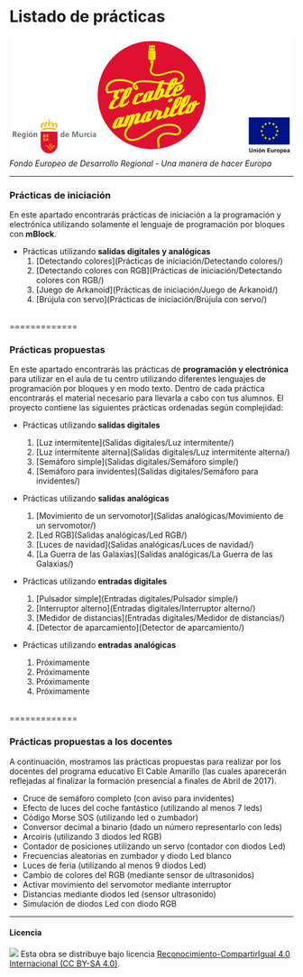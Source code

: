 # Listado de prácticas

<img src="ElCableAmarillo.png" /><br>
*Fondo Europeo de Desarrollo Regional - Una manera de hacer Europa*



***


### Prácticas de iniciación

En este apartado encontrarás prácticas de iniciación a la programación y electrónica utilizando solamente el lenguaje de programación por bloques con **mBlock**. 

- Prácticas utilizando **salidas digitales y analógicas**
    1. [Detectando colores](Prácticas de iniciación/Detectando colores/)
    2. [Detectando colores con RGB](Prácticas de iniciación/Detectando colores con RGB/)
    3. [Juego de Arkanoid](Prácticas de iniciación/Juego de Arkanoid/)
    4. [Brújula con servo](Prácticas de iniciación/Brújula con servo/)


<br />
=============
<br />



### Prácticas propuestas

En este apartado encontrarás las prácticas de **programación y electrónica** para utilizar en el aula de tu centro utilizando diferentes lenguajes de programación por bloques y en modo texto. Dentro de cada práctica encontrarás el material necesario para llevarla a cabo con tus alumnos. El proyecto contiene las siguientes prácticas ordenadas según complejidad:

- Prácticas utilizando **salidas digitales**
    1. [Luz intermitente](Salidas digitales/Luz intermitente/)
    2. [Luz intermitente alterna](Salidas digitales/Luz intermitente alterna/)
    3. [Semáforo simple](Salidas digitales/Semáforo simple/)
    4. [Semáforo para invidentes](Salidas digitales/Semáforo para invidentes/)
    
- Prácticas utilizando **salidas analógicas**
    1. [Movimiento de un servomotor](Salidas analógicas/Movimiento de un servomotor/)
    2. [Led RGB](Salidas analógicas/Led RGB/)
    3. [Luces de navidad](Salidas analógicas/Luces de navidad/)
    4. [La Guerra de las Galaxias](Salidas analógicas/La Guerra de las Galaxias/)

- Prácticas utilizando **entradas digitales**
    1. [Pulsador simple](Entradas digitales/Pulsador simple/)
    2. [Interruptor alterno](Entradas digitales/Interruptor alterno/)
    3. [Medidor de distancias](Entradas digitales/Medidor de distancias/)
    4. [Detector de aparcamiento](Detector de aparcamiento/)

- Prácticas utilizando **entradas analógicas**
    1. Próximamente
    2. Próximamente
    3. Próximamente
    4. Próximamente



<br />
=============
<br />



### Prácticas propuestas a los docentes

A continuación, mostramos las prácticas propuestas para realizar por los docentes del programa educativo El Cable Amarillo (las cuales aparecerán reflejadas al finalizar la formación presencial a finales de Abril de 2017).

- Cruce de semáforo completo (con aviso para invidentes)
- Efecto de luces del coche fantástico (utilizando al menos 7 leds)
- Código Morse SOS (utilizando led o zumbador)
- Conversor decimal a binario (dado un número representarlo con leds)
- Arcoiris (utilizando 3 diodos led RGB)
- Contador de posiciones utilizando un servo (contador con diodos Led)
- Frecuencias aleatorias en zumbador y diodo Led blanco
- Luces de feria (utilizando al menos 9 diodos Led)
- Cambio de colores del RGB (mediante sensor de ultrasonidos)
- Activar movimiento del servomotor mediante interruptor
- Distancias mediante diodos led (sensor ultrasonido)
- Simulación de diodos Led con diodo RGB

***



#### Licencia

<img src="http://i.creativecommons.org/l/by-sa/4.0/88x31.png" /> Esta obra se distribuye bajo licencia [Reconocimiento-CompartirIgual 4.0 Internacional (CC BY-SA 4.0)](https://creativecommons.org/licenses/by-sa/4.0/deed.es_ES).
